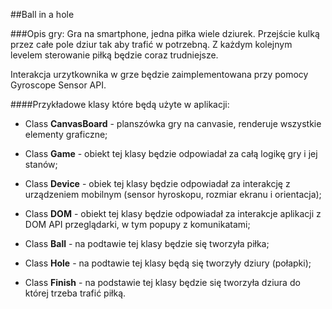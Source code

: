 ##Ball in a hole

###Opis gry:
Gra na smartphone, jedna piłka wiele dziurek. Przejście kulką przez całe pole dziur tak aby trafić w potrzebną. Z każdym kolejnym levelem sterowanie piłką będzie coraz trudniejsze.

Interakcja urzytkownika w grze będzie zaimplementowana przy pomocy Gyroscope Sensor API.

####Przykładowe klasy które będą użyte w aplikacji:

 - Class **CanvasBoard** - planszówka gry na canvasie, renderuje wszystkie elementy graficzne;

 - Class **Game** - obiekt tej klasy będzie odpowiadał za całą logikę gry i jej stanów;

 - Class **Device** - obiek tej klasy będzie odpowiadał za interakcję z urządzeniem mobilnym (sensor hyroskopu, rozmiar ekranu i orientacja); 

 - Class **DOM** - obiekt tej klasy będzie odpowiadał za interakcje aplikacji z DOM API przeglądarki, w tym popupy z komunikatami;  

 - Class **Ball** - na podtawie tej klasy będzie się tworzyła piłka;

 - Class **Hole** - na podtawie tej klasy będą się tworzyły dziury (połapki); 

 - Class **Finish** - na podstawie tej klasy będzie się tworzyła dziura do której trzeba trafić piłką.
